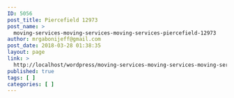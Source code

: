 ```yaml
---
ID: 5056
post_title: Piercefield 12973
post_name: >
  moving-services-moving-services-moving-services-piercefield-12973
author: mrgabonijeff@gmail.com
post_date: 2018-03-28 01:38:35
layout: page
link: >
  http://localhost/wordpress/moving-services-moving-services-moving-services-piercefield-12973/
published: true
tags: [ ]
categories: [ ]
---
```

